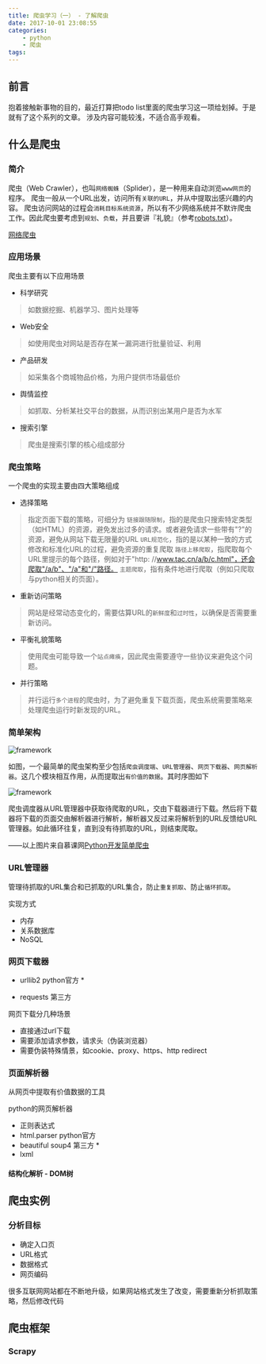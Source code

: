 ```yaml
---
title: 爬虫学习（一） - 了解爬虫
date: 2017-10-01 23:08:55
categories:
    - python
    - 爬虫
tags:
---
```


## 前言
抱着接触新事物的目的，最近打算把todo list里面的爬虫学习这一项给划掉。于是就有了这个系列的文章。
涉及内容可能较浅，不适合高手观看。

## 什么是爬虫

### 简介
爬虫（Web Crawler），也叫`网络蜘蛛`（Splider），是一种用来自动浏览`www网页`的程序。
爬虫一般从一个URL出发，访问所有`关联的URL`，并从中提取出感兴趣的内容。
爬虫访问网站的过程会`消耗目标系统资源`，所以有不少网络系统并不默许爬虫工作。因此爬虫要考虑到`规划`、`负载`，并且要讲『礼貌』（参考[robots.txt](https://zh.wikipedia.org/wiki/Robots.txt)）。

[网络爬虫](https://zh.wikipedia.org/wiki/%E7%B6%B2%E8%B7%AF%E7%88%AC%E8%9F%B2)

### 应用场景
爬虫主要有以下应用场景
- 科学研究
> 如数据挖掘、机器学习、图片处理等
- Web安全
> 如使用爬虫对网站是否存在某一漏洞进行批量验证、利用
- 产品研发
> 如采集各个商城物品价格，为用户提供市场最低价
- 舆情监控
> 如抓取、分析某社交平台的数据，从而识别出某用户是否为水军
- 搜索引擎
> 爬虫是搜索引擎的核心组成部分

### 爬虫策略
一个爬虫的实现主要由四大策略组成
- 选择策略
> 指定页面下载的策略，可细分为
> `链接跟随限制`，指的是爬虫只搜索特定类型（如HTML）的资源，避免发出过多的请求。或者避免请求一些带有"?"的资源，避免从网站下载无限量的URL
> `URL规范化`，指的是以某种一致的方式修改和标准化URL的过程，避免资源的重复爬取
> `路径上移爬取`，指爬取每个URL里提示的每个路径，例如对于"http: //www.tac.cn/a/b/c.html"，还会爬取"/a/b"、"/a"和"/"路径。
> `主题爬取`，指有条件地进行爬取（例如只爬取与python相关的页面）。
- 重新访问策略
> 网站是经常动态变化的，需要估算URL的`新鲜度`和`过时性`，以确保是否需要重新访问。
- 平衡礼貌策略
> 使用爬虫可能导致一个`站点瘫痪`，因此爬虫需要遵守一些协议来避免这个问题。
- 并行策略
> 并行运行`多个进程`的爬虫时，为了避免重复下载页面，爬虫系统需要策略来处理爬虫运行时新发现的URL。

### 简单架构
![framework](/images/crawler_learn/framework.jpg)

如图，一个最简单的爬虫架构至少包括`爬虫调度端`、`URL管理器`、`网页下载器`、`网页解析器`。这几个模块相互作用，从而提取出`有价值的数据`。其时序图如下

![framework](/images/crawler_learn/sequence_chart.jpg)

爬虫调度器从URL管理器中获取待爬取的URL，交由下载器进行下载。然后将下载器将下载的页面交由解析器进行解析，解析器又反过来将解析到的URL反馈给URL管理器。如此循环往复，直到没有待抓取的URL，则结束爬取。

——以上图片来自慕课网[Python开发简单爬虫](http://www.imooc.com/learn/563)

### URL管理器
管理待抓取的URL集合和已抓取的URL集合，防止`重复抓取`、防止`循环抓取`。

实现方式
- 内存
- 关系数据库
- NoSQL

### 网页下载器
- urllib2 python官方 *


- requests 第三方

网页下载分几种场景
- 直接通过url下载
- 需要添加请求参数，请求头（伪装浏览器）
- 需要伪装特殊情景，如cookie、proxy、https、http redirect

### 页面解析器

从网页中提取有价值数据的工具

python的网页解析器
- 正则表达式
- html.parser python官方
- beautiful soup4 第三方 *
- lxml 

#### 结构化解析 - DOM树


## 爬虫实例

### 分析目标
- 确定入口页
- URL格式
- 数据格式
- 网页编码

很多互联网网站都在不断地升级，如果网站格式发生了改变，需要重新分析抓取策略，然后修改代码

## 爬虫框架

### Scrapy

